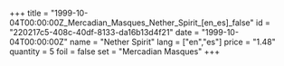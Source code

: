 +++
title = "1999-10-04T00:00:00Z_Mercadian_Masques_Nether_Spirit_[en_es]_false"
id = "220217c5-408c-40df-8133-da16b13d4f21"
date = "1999-10-04T00:00:00Z"
name = "Nether Spirit"
lang = ["en","es"]
price = "1.48"
quantity = 5
foil = false
set = "Mercadian Masques"
+++
